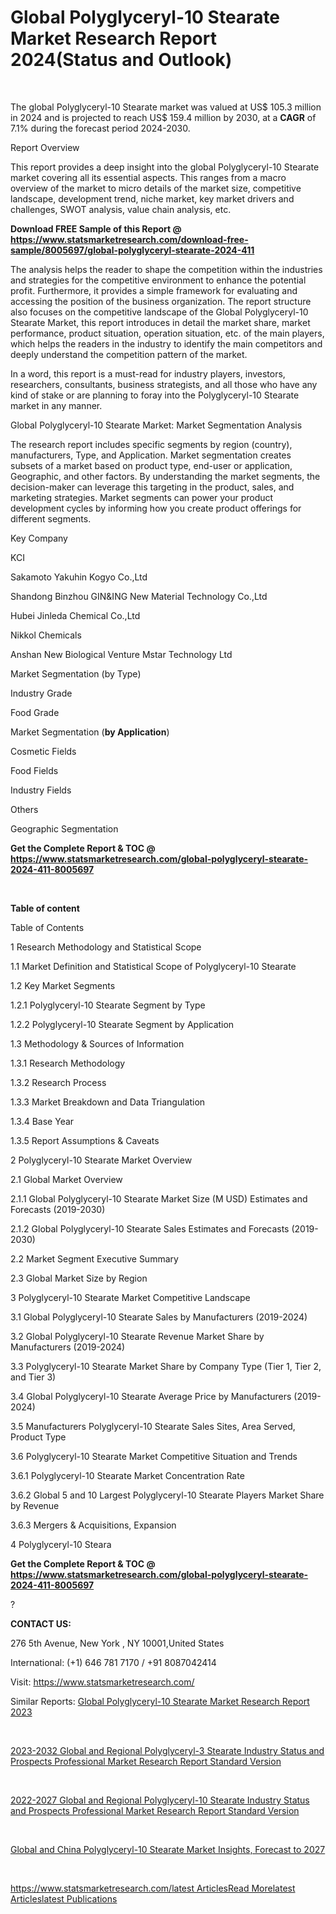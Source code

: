 <h1>Global Polyglyceryl-10 Stearate Market Research Report 2024(Status and Outlook)</h1><br/><p>The global Polyglyceryl-10 Stearate market was valued at US$ 105.3 million in 2024 and is projected to reach US$ 159.4 million by 2030, at a <strong>CAGR</strong> of 7.1% during the forecast period 2024-2030.</p>
 
 
 
 <p>Report Overview</p>
 
 
 
 <p>This report provides a deep insight into the global Polyglyceryl-10 Stearate market covering all its essential aspects. This ranges from a macro overview of the market to micro details of the market size, competitive landscape, development trend, niche market, key market drivers and challenges, SWOT analysis, value chain analysis, etc.</p>
 
 
 
 <p><strong>Download FREE Sample of this Report @ <a href="https://www.statsmarketresearch.com/download-free-sample/8005697/global-polyglyceryl-stearate-2024-411">https://www.statsmarketresearch.com/download-free-sample/8005697/global-polyglyceryl-stearate-2024-411</a></strong></p>
 
 
 
 <p>The analysis helps the reader to shape the competition within the industries and strategies for the competitive environment to enhance the potential profit. Furthermore, it provides a simple framework for evaluating and accessing the position of the business organization. The report structure also focuses on the competitive landscape of the Global Polyglyceryl-10 Stearate Market, this report introduces in detail the market share, market performance, product situation, operation situation, etc. of the main players, which helps the readers in the industry to identify the main competitors and deeply understand the competition pattern of the market.</p>
 
 
 
 <p>In a word, this report is a must-read for industry players, investors, researchers, consultants, business strategists, and all those who have any kind of stake or are planning to foray into the Polyglyceryl-10 Stearate market in any manner.</p>
 
 
 
 <p>Global Polyglyceryl-10 Stearate Market: Market Segmentation Analysis</p>
 
 
 
 <p>The research report includes specific segments by region (country), manufacturers, Type, and Application. Market segmentation creates subsets of a market based on product type, end-user or application, Geographic, and other factors. By understanding the market segments, the decision-maker can leverage this targeting in the product, sales, and marketing strategies. Market segments can power your product development cycles by informing how you create product offerings for different segments.</p>
 
 
 
 <p>Key Company</p>
 
 
 
 <p>KCI</p>
 
 
 
 <p>Sakamoto Yakuhin Kogyo Co.,Ltd</p>
 
 
 
 <p>Shandong Binzhou GIN&ING New Material Technology Co.,Ltd</p>
 
 
 
 <p>Hubei Jinleda Chemical Co.,Ltd</p>
 
 
 
 <p>Nikkol Chemicals</p>
 
 
 
 <p>Anshan New Biological Venture Mstar Technology Ltd</p>
 
 
 
 <p>Market Segmentation (by Type)</p>
 
 
 
 <p>Industry Grade</p>
 
 
 
 <p>Food Grade</p>
 
 
 
 <p>Market Segmentation (<strong>by Application</strong>)</p>
 
 
 
 <p>Cosmetic Fields</p>
 
 
 
 <p>Food Fields</p>
 
 
 
 <p>Industry Fields</p>
 
 
 
 <p>Others</p>
 
 
 
 <p>Geographic Segmentation</p>
 
 
 
 <div><b>Get the Complete Report & TOC @ <a href="https://www.statsmarketresearch.com/global-polyglyceryl-stearate-2024-411-8005697">https://www.statsmarketresearch.com/global-polyglyceryl-stearate-2024-411-8005697</a></b></div>
 
 
 
 <p><br />
 
 <b>Table of content</b></p>
 
 
 
 <p>Table of Contents<br />
 
 1 Research Methodology and Statistical Scope<br />
 
 1.1 Market Definition and Statistical Scope of Polyglyceryl-10 Stearate<br />
 
 1.2 Key Market Segments<br />
 
 1.2.1 Polyglyceryl-10 Stearate Segment by Type<br />
 
 1.2.2 Polyglyceryl-10 Stearate Segment by Application<br />
 
 1.3 Methodology & Sources of Information<br />
 
 1.3.1 Research Methodology<br />
 
 1.3.2 Research Process<br />
 
 1.3.3 Market Breakdown and Data Triangulation<br />
 
 1.3.4 Base Year<br />
 
 1.3.5 Report Assumptions & Caveats<br />
 
 2 Polyglyceryl-10 Stearate Market Overview<br />
 
 2.1 Global Market Overview<br />
 
 2.1.1 Global Polyglyceryl-10 Stearate Market Size (M USD) Estimates and Forecasts (2019-2030)<br />
 
 2.1.2 Global Polyglyceryl-10 Stearate Sales Estimates and Forecasts (2019-2030)<br />
 
 2.2 Market Segment Executive Summary<br />
 
 2.3 Global Market Size by Region<br />
 
 3 Polyglyceryl-10 Stearate Market Competitive Landscape<br />
 
 3.1 Global Polyglyceryl-10 Stearate Sales by Manufacturers (2019-2024)<br />
 
 3.2 Global Polyglyceryl-10 Stearate Revenue Market Share by Manufacturers (2019-2024)<br />
 
 3.3 Polyglyceryl-10 Stearate Market Share by Company Type (Tier 1, Tier 2, and Tier 3)<br />
 
 3.4 Global Polyglyceryl-10 Stearate Average Price by Manufacturers (2019-2024)<br />
 
 3.5 Manufacturers Polyglyceryl-10 Stearate Sales Sites, Area Served, Product Type<br />
 
 3.6 Polyglyceryl-10 Stearate Market Competitive Situation and Trends<br />
 
 3.6.1 Polyglyceryl-10 Stearate Market Concentration Rate<br />
 
 3.6.2 Global 5 and 10 Largest Polyglyceryl-10 Stearate Players Market Share by Revenue<br />
 
 3.6.3 Mergers & Acquisitions, Expansion<br />
 
 4 Polyglyceryl-10 Steara</p>
 
 
 
 <div><b>Get the Complete Report & TOC @ <a href="https://www.statsmarketresearch.com/global-polyglyceryl-stearate-2024-411-8005697">https://www.statsmarketresearch.com/global-polyglyceryl-stearate-2024-411-8005697</a></b></div>
 
 
 
 <p>? </p>
 
 
 
 <p><b>CONTACT US:</b><br />
 
 276 5th Avenue, New York , NY 10001,United States<br />
 
 International: (+1) 646 781 7170 / +91 8087042414<br />
 
 Visit: <a href="https://www.statsmarketresearch.com/">https://www.statsmarketresearch.com/</a><br />
 
 Similar Reports: <a href="https://www.statsmarketresearch.com/global-polyglyceryl-stearate-2024-411-8005697">Global Polyglyceryl-10 Stearate Market Research Report 2023</a><br />
 
 <br />
 
 <a href="https://www.statsmarketresearch.com/global-polyglyceryl-stearate-2024-411-8005697">2023-2032 Global and Regional Polyglyceryl-3 Stearate Industry Status and Prospects Professional Market Research Report Standard Version</a><br />
 
 <br />
 
 <a href="https://www.statsmarketresearch.com/global-polyglyceryl-stearate-2024-411-8005697">2022-2027 Global and Regional Polyglyceryl-10 Stearate Industry Status and Prospects Professional Market Research Report Standard Version</a><br />
 
 <br />
 
 <a href="https://www.statsmarketresearch.com/global-polyglyceryl-stearate-2024-411-8005697">Global and China Polyglyceryl-10 Stearate Market Insights, Forecast to 2027</a><br />
 
 <br />
 
 <a href="https://gyeongbokgung.com">https://www.statsmarketresearch.com/</a><a href="https://hallyeomaritime.com">latest Articles</a><a href="https://jingwansa.com">Read More</a><a href="https://nguoiviet.jp/">latest Articles</a><a href="https://www.intelmarketresearch.com/">latest Publications</a></p>